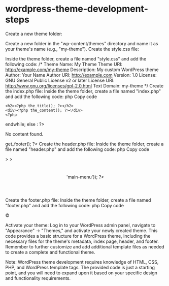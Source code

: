 # wordpress-theme-development-steps
Create a new theme folder:

Create a new folder in the "wp-content/themes" directory and name it as your theme's name (e.g., "my-theme").
Create the style.css file:

Inside the theme folder, create a file named "style.css" and add the following code:
/*
Theme Name: My Theme
Theme URI: http://example.com/my-theme
Description: My custom WordPress theme
Author: Your Name
Author URI: http://example.com
Version: 1.0
License: GNU General Public License v2 or later
License URI: http://www.gnu.org/licenses/gpl-2.0.html
Text Domain: my-theme
*/
Create the index.php file:
Inside the theme folder, create a file named "index.php" and add the following code:
php
Copy code
<?php
get_header();

if (have_posts()) :
  while (have_posts()) :
    the_post();
    ?>
    <h2><?php the_title(); ?></h2>
    <div><?php the_content(); ?></div>
    <?php
  endwhile;
else :
  ?>
  <p>No content found.</p>
<?php
endif;

get_footer();
?>
Create the header.php file:
Inside the theme folder, create a file named "header.php" and add the following code:
php
Copy code
<!DOCTYPE html>
<html <?php language_attributes(); ?>>
<head>
  <meta charset="<?php bloginfo('charset'); ?>" />
  <meta name="viewport" content="width=device-width, initial-scale=1" />
  <title><?php wp_title(); ?></title>
  <?php wp_head(); ?>
</head>
<body <?php body_class(); ?>>
  <header>
    <h1><?php bloginfo('name'); ?></h1>
    <nav>
      <?php wp_nav_menu(array('theme_location' => 'main-menu')); ?>
    </nav>
  </header>
Create the footer.php file:
Inside the theme folder, create a file named "footer.php" and add the following code:
php
Copy code
  <footer>
    <p>&copy; <?php echo date('Y'); ?> <?php bloginfo('name'); ?></p>
  </footer>
  <?php wp_footer(); ?>
</body>
</html>
Activate your theme:
Log in to your WordPress admin panel, navigate to "Appearance" -> "Themes," and activate your newly created theme.
This code provides a basic structure for a WordPress theme, including the necessary files for the theme's metadata, index page, header, and footer. Remember to further customize and add additional template files as needed to create a complete and functional theme.

Note: WordPress theme development requires knowledge of HTML, CSS, PHP, and WordPress template tags. The provided code is just a starting point, and you will need to expand upon it based on your specific design and functionality requirements.






